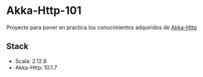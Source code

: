 # Akka-Http-101
Proyecto para poner en practica los conocimientos adquiridos de [Akka-Http](https://doc.akka.io/docs/akka-http/current/index.html)

## Stack
- Scala: 2.12.8
- Akka-Http: 10.1.7
